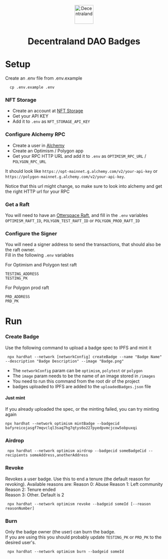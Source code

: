 <p align="center">
    <img alt="Decentraland" src="https://decentraland.org/images/logo.png" width="60" />
</p>

<h1 align="center">
  Decentraland DAO Badges
</h1>

# Setup

Create an .env file from .env.example

```shell
  cp .env.example .env
```

### NFT Storage

- Create an account at [NFT Storage](https://nft.storage/)
- Get your API KEY
- Add it to `.env` as `NFT_STORAGE_API_KEY`

### Configure Alchemy RPC
- Create a user in [Alchemy](https://www.alchemy.com/)
- Create an Optimism / Polygon app
- Get your RPC HTTP URL and add it to `.env` as `OPTIMISM_RPC_URL` / `POLYGON_RPC_URL`

It should look like `https://opt-mainnet.g.alchemy.com/v2/your-api-key` or `https://polygon-mainnet.g.alchemy.com/v2/your-api-key`.

Notice that this url might change, so make sure to look into alchemy and get the right HTTP url for your RPC

### Get a Raft

You will need to have an [Otterspace Raft](https://www.otterspace.xyz/), and fill in the `.env` variables
`OPTIMISM_RAFT_ID`, `POLYGON_TEST_RAFT_ID` or `POLYGON_PROD_RAFT_ID`

### Configure the Signer

You will need a signer address to send the transactions, that should also be the raft owner.  
Fill in the following `.env` variables 

For Optimism and Polygon test raft
```
TESTING_ADDRESS
TESTING_PK
```
For Polygon prod raft 
```
PRD_ADDRESS
PRD_PK
```

# Run

### Create Badge

Use the following command to upload a badge spec to IPFS and mint it

```shell
 npx hardhat --network [networkConfig] createBadge --name "Badge Name" --description "Badge Description" --image "Badge.png"
```

- The `networkConfig` param can be `optimism`, `polytest` or `polygon`
- The `image` param needs to be the name of an image stored in `/images`
- You need to run this command from the root dir of the project
- badges uploaded to IPFS are added to the `uploadedBadges.json` file

#### Just mint

If you already uploaded the spec, or the minting failed, you can try minting again

```shell
npx hardhat --network optimism mintBadge --badgecid bafyreicojasgf7mqvclql3saq7hg7qtys6o227pyedpvmcjcow5obpuxqi
```

### Airdrop

```shell
 npx hardhat --network optimism airdrop --badgecid someBadgeCid --recipients someAddress,anotherAddress
```

### Revoke

Revokes a user badge. Use this to end a tenure (the default reason for revoking).
Available reasons are:
Reason 0: Abuse
Reason 1: Left community 
Reason 2: Tenure ended  
Reason 3: Other.
Default is 2

```shell
 npx hardhat --network optimism revoke --badgeid someId [--reason reasonNumber]
```

### Burn

Only the badge owner (the user) can burn the badge.  
If you are using this you should probably update `TESTING_PK` or `PRD_PK` to the desired user's. 

```shell
 npx hardhat --network optimism burn --badgeid someId
```
